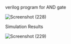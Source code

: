 verilog program for AND gate

![Screenshot (228)](https://github.com/user-attachments/assets/aef67d08-e184-4dee-bde3-17b2818ab551)

Simulation Results

![Screenshot (229)](https://github.com/user-attachments/assets/bbf6937a-1a74-4473-a24c-c6f656bbca92)
